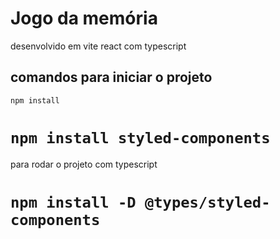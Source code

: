 # Jogo da memória

desenvolvido em vite react com typescript

## comandos para iniciar o projeto

`npm install`

# `npm install styled-components`

para rodar o projeto com typescript

# `npm install -D @types/styled-components`






